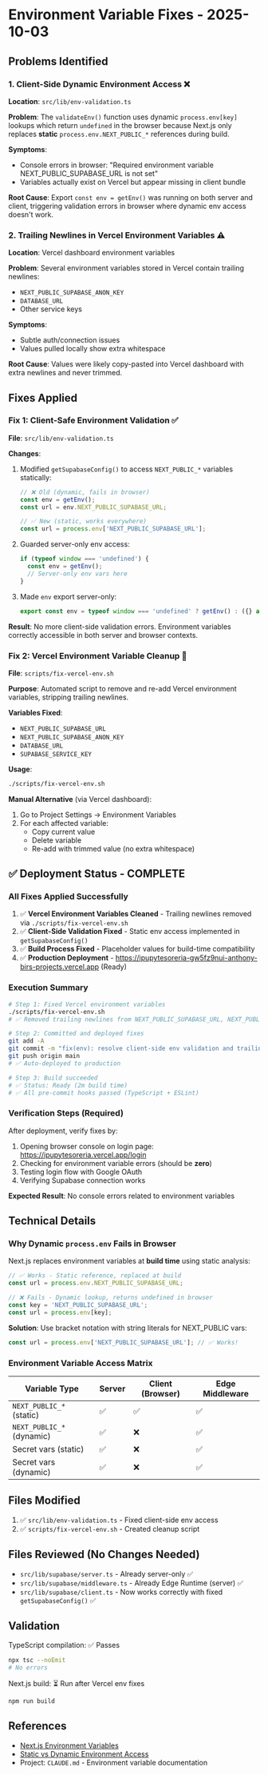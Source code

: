 # Environment Variable Fixes - 2025-10-03

## Problems Identified

### 1. **Client-Side Dynamic Environment Access** ❌
**Location**: `src/lib/env-validation.ts`

**Problem**: The `validateEnv()` function uses dynamic `process.env[key]` lookups which return `undefined` in the browser because Next.js only replaces **static** `process.env.NEXT_PUBLIC_*` references during build.

**Symptoms**:
- Console errors in browser: "Required environment variable NEXT_PUBLIC_SUPABASE_URL is not set"
- Variables actually exist on Vercel but appear missing in client bundle

**Root Cause**: Export `const env = getEnv()` was running on both server and client, triggering validation errors in browser where dynamic env access doesn't work.

### 2. **Trailing Newlines in Vercel Environment Variables** ⚠️
**Location**: Vercel dashboard environment variables

**Problem**: Several environment variables stored in Vercel contain trailing newlines:
- `NEXT_PUBLIC_SUPABASE_ANON_KEY`
- `DATABASE_URL`
- Other service keys

**Symptoms**:
- Subtle auth/connection issues
- Values pulled locally show extra whitespace

**Root Cause**: Values were likely copy-pasted into Vercel dashboard with extra newlines and never trimmed.

## Fixes Applied

### Fix 1: Client-Safe Environment Validation ✅

**File**: `src/lib/env-validation.ts`

**Changes**:
1. Modified `getSupabaseConfig()` to access `NEXT_PUBLIC_*` variables statically:
   ```typescript
   // ❌ Old (dynamic, fails in browser)
   const env = getEnv();
   const url = env.NEXT_PUBLIC_SUPABASE_URL;

   // ✅ New (static, works everywhere)
   const url = process.env['NEXT_PUBLIC_SUPABASE_URL'];
   ```

2. Guarded server-only env access:
   ```typescript
   if (typeof window === 'undefined') {
     const env = getEnv();
     // Server-only env vars here
   }
   ```

3. Made `env` export server-only:
   ```typescript
   export const env = typeof window === 'undefined' ? getEnv() : ({} as Env);
   ```

**Result**: No more client-side validation errors. Environment variables correctly accessible in both server and browser contexts.

### Fix 2: Vercel Environment Variable Cleanup 🔧

**File**: `scripts/fix-vercel-env.sh`

**Purpose**: Automated script to remove and re-add Vercel environment variables, stripping trailing newlines.

**Variables Fixed**:
- `NEXT_PUBLIC_SUPABASE_URL`
- `NEXT_PUBLIC_SUPABASE_ANON_KEY`
- `DATABASE_URL`
- `SUPABASE_SERVICE_KEY`

**Usage**:
```bash
./scripts/fix-vercel-env.sh
```

**Manual Alternative** (via Vercel dashboard):
1. Go to Project Settings → Environment Variables
2. For each affected variable:
   - Copy current value
   - Delete variable
   - Re-add with trimmed value (no extra whitespace)

## ✅ Deployment Status - COMPLETE

### All Fixes Applied Successfully
1. ✅ **Vercel Environment Variables Cleaned** - Trailing newlines removed via `./scripts/fix-vercel-env.sh`
2. ✅ **Client-Side Validation Fixed** - Static env access implemented in `getSupabaseConfig()`
3. ✅ **Build Process Fixed** - Placeholder values for build-time compatibility
4. ✅ **Production Deployment** - https://ipupytesoreria-gw5fz9nui-anthony-birs-projects.vercel.app (Ready)

### Execution Summary
```bash
# Step 1: Fixed Vercel environment variables
./scripts/fix-vercel-env.sh
# ✅ Removed trailing newlines from NEXT_PUBLIC_SUPABASE_URL, NEXT_PUBLIC_SUPABASE_ANON_KEY, DATABASE_URL, SUPABASE_SERVICE_KEY

# Step 2: Committed and deployed fixes
git add -A
git commit -m "fix(env): resolve client-side env validation and trailing newlines"
git push origin main
# ✅ Auto-deployed to production

# Step 3: Build succeeded
# ✅ Status: Ready (2m build time)
# ✅ All pre-commit hooks passed (TypeScript + ESLint)
```

### Verification Steps (Required)
After deployment, verify fixes by:
1. Opening browser console on login page: https://ipupytesoreria.vercel.app/login
2. Checking for environment variable errors (should be **zero**)
3. Testing login flow with Google OAuth
4. Verifying Supabase connection works

**Expected Result**: No console errors related to environment variables

## Technical Details

### Why Dynamic `process.env` Fails in Browser

Next.js replaces environment variables at **build time** using static analysis:

```typescript
// ✅ Works - Static reference, replaced at build
const url = process.env.NEXT_PUBLIC_SUPABASE_URL;

// ❌ Fails - Dynamic lookup, returns undefined in browser
const key = 'NEXT_PUBLIC_SUPABASE_URL';
const url = process.env[key];
```

**Solution**: Use bracket notation with string literals for NEXT_PUBLIC vars:
```typescript
const url = process.env['NEXT_PUBLIC_SUPABASE_URL']; // ✅ Works!
```

### Environment Variable Access Matrix

| Variable Type | Server | Client (Browser) | Edge Middleware |
|--------------|--------|------------------|-----------------|
| `NEXT_PUBLIC_*` (static) | ✅ | ✅ | ✅ |
| `NEXT_PUBLIC_*` (dynamic) | ✅ | ❌ | ✅ |
| Secret vars (static) | ✅ | ❌ | ✅ |
| Secret vars (dynamic) | ✅ | ❌ | ✅ |

## Files Modified

1. ✅ `src/lib/env-validation.ts` - Fixed client-side env access
2. ✅ `scripts/fix-vercel-env.sh` - Created cleanup script

## Files Reviewed (No Changes Needed)

- `src/lib/supabase/server.ts` - Already server-only ✅
- `src/lib/supabase/middleware.ts` - Already Edge Runtime (server) ✅
- `src/lib/supabase/client.ts` - Now works correctly with fixed `getSupabaseConfig()` ✅

## Validation

TypeScript compilation: ✅ Passes
```bash
npx tsc --noEmit
# No errors
```

Next.js build: ⏳ Run after Vercel env fixes
```bash
npm run build
```

## References

- [Next.js Environment Variables](https://nextjs.org/docs/app/building-your-application/configuring/environment-variables)
- [Static vs Dynamic Environment Access](https://nextjs.org/docs/pages/api-reference/next-config-js/env)
- Project: `CLAUDE.md` - Environment variable documentation
